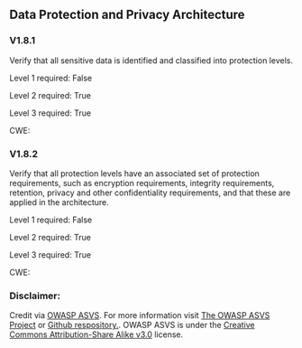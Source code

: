 ##  Data Protection and Privacy Architecture

### V1.8.1

Verify that all sensitive data is identified and classified into protection levels.

Level 1 required: False

Level 2 required: True

Level 3 required: True

CWE: [](https://cwe.mitre.org/data/definitions/)

### V1.8.2

Verify that all protection levels have an associated set of protection requirements, such as encryption requirements, integrity requirements, retention, privacy and other confidentiality requirements, and that these are applied in the architecture.

Level 1 required: False

Level 2 required: True

Level 3 required: True

CWE: [](https://cwe.mitre.org/data/definitions/)



### Disclaimer:

Credit via [OWASP ASVS](https://owasp.org/www-project-application-security-verification-standard/). For more information visit [The OWASP ASVS Project](https://owasp.org/www-project-application-security-verification-standard/) or [Github respository.](https://github.com/OWASP/ASVS). OWASP ASVS is under the [Creative Commons Attribution-Share Alike v3.0](https://creativecommons.org/licenses/by-sa/3.0/) license.

